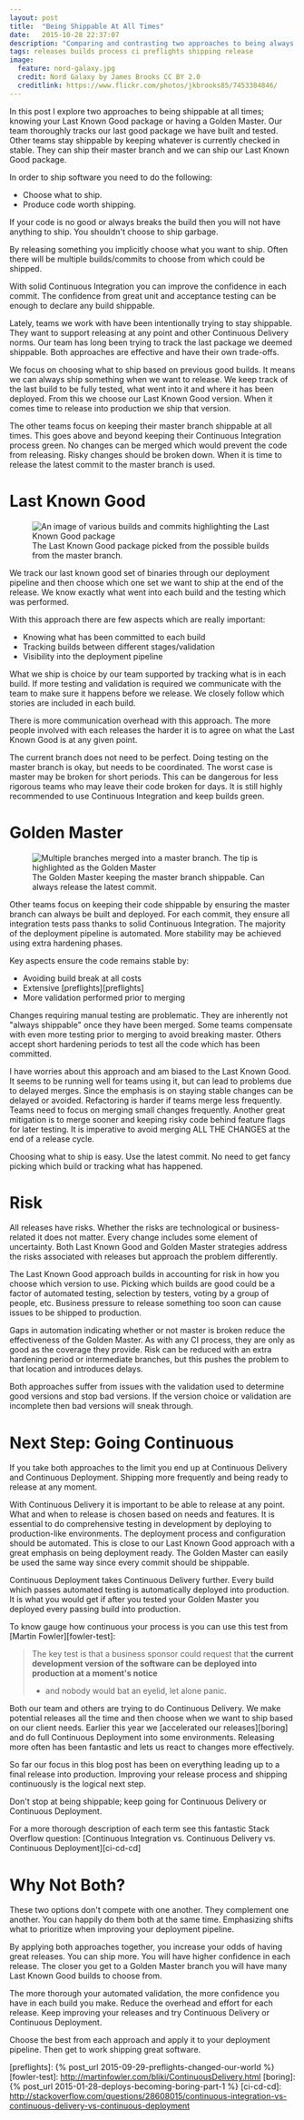 ```yaml
---
layout: post
title:  "Being Shippable At All Times"
date:   2015-10-28 22:37:07
description: "Comparing and contrasting two approaches to being always shippable"
tags: releases builds process ci preflights shipping release
image:
  feature: nord-galaxy.jpg
  credit: Nord Galaxy by James Brooks CC BY 2.0
  creditlink: https://www.flickr.com/photos/jkbrooks85/7453384846/
---
```


In this post I explore two approaches to being shippable at all times;
knowing your Last Known Good package or having a Golden Master. Our team
thoroughly tracks our last good package we have built and tested. Other teams stay
shippable by keeping whatever is currently checked in stable. They can ship
their master branch and we can ship our Last Known Good package.

In order to ship software you need to do the following:

* Choose what to ship.
* Produce code worth shipping.

If your code is no good or always breaks the build then you will not have
anything to ship. You shouldn't choose to ship garbage.

By releasing something you implicitly choose what you want to ship. Often there
will be multiple builds/commits to choose from which could be shipped.

With solid Continuous Integration you can improve the confidence in each commit.
The confidence from great unit and acceptance testing can be enough to declare
any build shippable.

Lately, teams we work with have been intentionally trying to stay shippable.
They want to support releasing at any point and other Continuous Delivery
norms. Our team has long been trying to track the last package we deemed
shippable. Both approaches are effective and have their own trade-offs.

We focus on choosing what to ship based on previous good builds. It means we can always ship something when
we want to release. We keep track of the last build to be fully
tested, what went into it and where it has been deployed. From this
we choose our Last Known Good version. When it comes time to release
into production we ship that version.

The other teams focus on keeping their master branch shippable at all times. This
goes above and beyond keeping their Continuous Integration process green. No changes
can be merged which would prevent the code from releasing. Risky changes should be
broken down. When it is time to release the latest commit to the master branch is used.

Last Known Good
===============================================================================

<figure class="image-center">
	<img
		src="/images/lkg.jpg"
		alt="An image of various builds and commits highlighting the Last Known Good package">
	<figcaption>
		The Last Known Good package picked from the possible builds from the master branch.
	</figcaption>
</figure>

We track our last known good set of binaries through our deployment pipeline
and then choose which one set we want to ship at the end of the release. We
know exactly what went into each build and the testing which was performed.

With this approach there are few aspects which are really important:

* Knowing what has been committed to each build
* Tracking builds between different stages/validation
* Visibility into the deployment pipeline

What we ship is choice by our team supported by tracking what is in each build. If more
testing and validation is required we communicate with the team to make sure it
happens before we release. We closely follow which stories are included
in each build.

There is more communication overhead with this approach. The more people involved
with each releases the harder it is to agree on what the Last Known Good
is at any given point.

The current branch does not need to be perfect. Doing testing on the master branch is okay,
but needs to be coordinated. The worst case is master may be broken for short
periods. This can be dangerous for less
rigorous teams who may leave their code broken for days. It is still highly
recommended to use Continuous Integration and keep builds green.

Golden Master
===============================================================================

<figure class="image-center">
	<img
		src="/images/golden-master.jpg"
		alt="Multiple branches merged into a master branch. The tip is highlighted as the Golden Master">
	<figcaption>
		The Golden Master keeping the master branch shippable. Can always release the latest commit.
	</figcaption>
</figure>

Other teams focus on keeping their code shippable by ensuring the master branch
can always be built and deployed. For each commit, they ensure all integration tests
pass thanks to solid Continuous Integration. The majority of the deployment
pipeline is automated. More stability may be achieved using extra hardening phases.

Key aspects ensure the code remains stable by:

* Avoiding build break at all costs
* Extensive [preflights][preflights]
* More validation performed prior to merging

Changes requiring manual testing are problematic. They are inherently
not "always shippable" once they have been merged. Some teams compensate with even
more testing prior to merging to avoid breaking master. Others accept short
hardening periods to test all the code which has been committed.

I have worries about this approach and am biased to the Last Known Good. It seems
to be running well for teams using it, but can lead to problems due to delayed
merges. Since the emphasis is on staying stable changes can be delayed or avoided.
Refactoring is harder if teams merge less frequently. Teams need to focus on
merging small changes frequently. Another great mitigation is to merge sooner and
keeping risky code behind feature flags for later testing. It is imperative to
avoid merging ALL THE CHANGES at the end of a release cycle.

Choosing what to ship is easy. Use the latest commit. No need to get fancy
picking which build or tracking what has happened.

Risk
===============================================================================

All releases have risks. Whether the risks are technological or business-related it
does not matter. Every change includes some element of uncertainty. Both Last
Known Good and Golden Master strategies address the risks associated with
releases but approach the problem differently.

The Last Known Good approach builds in accounting for risk in how you choose
which version to use. Picking which builds are good could be a factor of
automated testing, selection by testers, voting by a group of people, etc.
Business pressure to release something too soon can cause issues to be shipped
to production.

Gaps in automation indicating whether or not master is broken reduce the
effectiveness of the Golden Master. As with any CI process, they are only as
good as the coverage they provide. Risk can be reduced with an extra
hardening period or intermediate branches, but this pushes the problem
to that location and introduces delays.

Both approaches suffer from issues with the validation used to determine good
versions and stop bad versions. If the version choice or validation are incomplete
then bad versions will sneak through.

Next Step: Going Continuous
===============================================================================

If you take both approaches to the limit you end up at Continuous Delivery and
Continuous Deployment. Shipping more frequently and being ready to release at
any moment.

With Continuous Delivery it is important to be able to release at any point. What
and when to release is chosen based on needs and features. It is essential to
do comprehensive testing in development by deploying to production-like environments.
The deployment process and configuration should be automated. This is close to
our Last Known Good approach with a great emphasis on being deployment ready.
The Golden Master can easily be used the same way since every commit should be
shippable.

Continuous Deployment takes Continuous Delivery further. Every build which
passes automated testing is automatically deployed into production.
It is what you would get if after you tested your Golden Master you deployed
every passing build into production.

To know gauge how continuous your process is you can use this test from [Martin Fowler][fowler-test]:

> The key test is that a business sponsor could request that
> **the current development version of the software can be deployed into production at a moment's notice**
> - and nobody would bat an eyelid, let alone panic.

Both our team and others are trying to do Continuous Delivery. We
make potential releases all the time and then choose when we want to ship based
on our client needs. Earlier this year we [accelerated our releases][boring] and
do full Continuous Deployment into some environments. Releasing more often has
been fantastic and lets us react to changes more effectively.

So far our focus in this blog post has been on everything leading up to a final
release into production. Improving your release process and
shipping continuously is the logical next step.

Don't stop at being shippable; keep going for Continuous Delivery or Continuous
Deployment.

For a more thorough description of each term see this fantastic Stack Overflow
question: [Continuous Integration vs. Continuous Delivery vs. Continuous Deployment][ci-cd-cd]

Why Not Both?
===============================================================================

These two options don't compete with one another. They complement one another.
You can happily do them both at the same time. Emphasizing shifts what to
prioritize when improving your deployment pipeline.

By applying both approaches together, you increase your odds of having
great releases. You can ship more. You will have higher confidence in each
release. The closer you get to a Golden Master branch you will have many
Last Known Good builds to choose from.

The more thorough your automated validation, the more confidence you have
in each build you make. Reduce the overhead and effort for each release.
Keep improving your releases and try Continuous Delivery or Continuous
Deployment.

Choose the best from each approach and apply it to your deployment pipeline.
Then get to work shipping great software.

[preflights]: {% post_url 2015-09-29-preflights-changed-our-world %}
[fowler-test]: http://martinfowler.com/bliki/ContinuousDelivery.html
[boring]: {% post_url 2015-01-28-deploys-becoming-boring-part-1 %}
[ci-cd-cd]: http://stackoverflow.com/questions/28608015/continuous-integration-vs-continuous-delivery-vs-continuous-deployment
